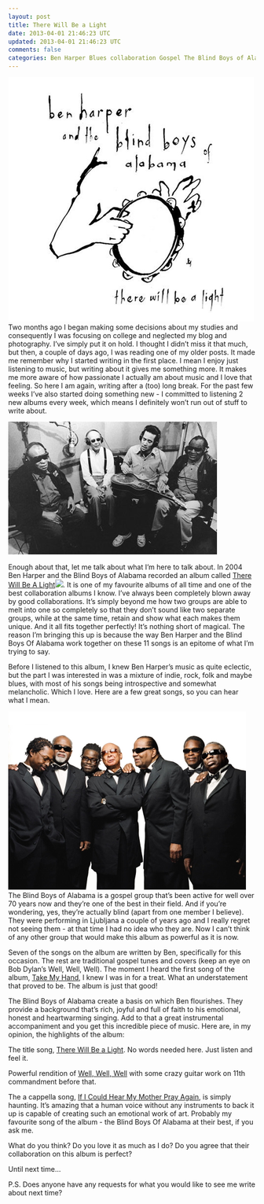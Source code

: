 ```yaml
---           
layout: post
title: There Will Be a Light
date: 2013-04-01 21:46:23 UTC
updated: 2013-04-01 21:46:23 UTC
comments: false
categories: Ben Harper Blues collaboration Gospel The Blind Boys of Alabama
---
```

![](/img/2Fwp-content2Fuploads2F20112F042FBen-Harper-There-will-be-a-light.jpeg)
Two months ago I began making some decisions about my
studies and consequently I was focusing on college and neglected my blog and
photography. I’ve simply put it on hold. I thought I didn’t miss it that much,
but then, a couple of days ago, I was reading one of my older posts. It made
me remember why I started writing in the first place. I mean I enjoy just
listening to music, but writing about it gives me something more. It makes me
more aware of how passionate I actually am about music and I love that
feeling. So here I am again, writing after a (too) long break. For the past
few weeks I’ve also started doing something new - I committed to listening 2
new albums every week, which means I definitely won’t run out of stuff to
write about.

  
  

![](/img/2Fserve2F_2F297629192FBen2BHarper2BAnd2BThe2BBlind2BBoys2BOf2BAlabama.jpg)

Enough about that, let me talk about what I’m here to talk about. In 2004 Ben
Harper and the Blind Boys of Alabama recorded an album called [There Will Be A Light](http://www.amazon.com/gp/product/B000TDIE7Y/ref=as_li_qf_sp_asin_tl?ie=UTF8&camp=1789&creative=9325&creativeASIN=B000TDIE7Y&linkCode=as2&tag=mythougonmusi-20)![](http://www.assoc-amazon.com/e/ir?t=mythougonmusi-20&l=as2&o=1&a=B000TDIE7Y). It is one of my
favourite albums of all time and one of the best collaboration albums I know.
I’ve always been completely blown away by good collaborations. It’s simply
beyond me how two groups are able to melt into one so completely so that they
don’t sound like two separate groups, while at the same time, retain and show
what each makes them unique. And it all fits together perfectly! It’s nothing
short of magical. The reason I’m bringing this up is because the way Ben
Harper and the Blind Boys Of Alabama work together on these 11 songs is an
epitome of what I’m trying to say.

Before I listened to this album, I knew Ben Harper’s music as quite eclectic,
but the part I was interested in was a mixture of indie, rock, folk and maybe
blues, with most of his songs being introspective and somewhat melancholic.
Which I love. Here are a few great songs, so you can hear what I mean.

  
  

![](/img/2Fimages2Fstories2Fmarch20032Fapril20102Fmay20102Fjune20102Fblind2520boys2520of2520alabama252001.jpg)
The Blind Boys of Alabama is a gospel
group that’s been active for well over 70 years now and they’re one of the
best in their field. And if you’re wondering, yes, they’re actually blind
(apart from one member I believe). They were performing in Ljubljana a couple
of years ago and I really regret not seeing them - at that time I had no idea
who they are. Now I can’t think of any other group that would make this album
as powerful as it is now.

  
  

Seven of the songs on the album are written by Ben, specifically for this
occasion. The rest are traditional gospel tunes and covers (keep an eye on Bob
Dylan’s Well, Well, Well). The moment I heard the first song of the album,
[Take My Hand](http://www.youtube.com/watch?v=FALuWDPOLdg), I knew I was in
for a treat. What an understatement that proved to be. The album is just that
good!

The Blind Boys of Alabama create a basis on which Ben flourishes. They provide
a background that’s rich, joyful and full of faith to his emotional, honest
and heartwarming singing. Add to that a great instrumental accompaniment and
you get this incredible piece of music. Here are, in my opinion, the
highlights of the album:

  
  

The title song, [There Will Be a
Light](http://www.youtube.com/watch?v=4-lHWmpVxzk). No words needed here. Just
listen and feel it.

  
  

Powerful rendition of [Well, Well,
Well](http://www.youtube.com/watch?v=RPn8ivGUVG0) with some crazy guitar work
on 11th commandment before that.

  
  

The a cappella song, [If I Could Hear My Mother Pray
Again](http://www.youtube.com/watch?v=ca1vnGfIWVo), is simply haunting. It’s
amazing that a human voice without any instruments to back it up is capable of
creating such an emotional work of art. Probably my favourite song of the
album - the Blind Boys Of Alabama at their best, if you ask me.

  
  

What do you think? Do you love it as much as I do? Do you agree that their
collaboration on this album is perfect?

  
  

Until next time...

  
  

P.S. Does anyone have any requests for what you would like to see me write
about next time?

